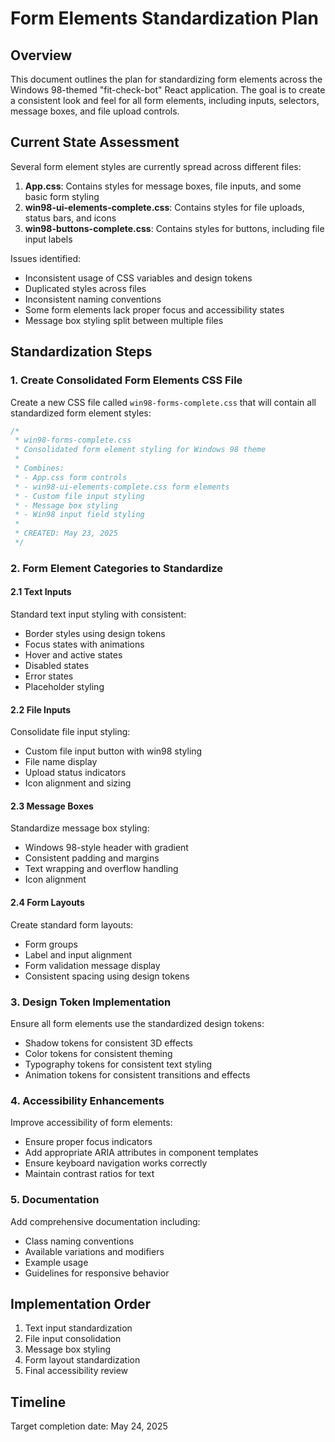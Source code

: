 # Form Elements Standardization Plan

## Overview
This document outlines the plan for standardizing form elements across the Windows 98-themed "fit-check-bot" React application. The goal is to create a consistent look and feel for all form elements, including inputs, selectors, message boxes, and file upload controls.

## Current State Assessment

Several form element styles are currently spread across different files:

1. **App.css**: Contains styles for message boxes, file inputs, and some basic form styling
2. **win98-ui-elements-complete.css**: Contains styles for file uploads, status bars, and icons 
3. **win98-buttons-complete.css**: Contains styles for buttons, including file input labels

Issues identified:
- Inconsistent usage of CSS variables and design tokens
- Duplicated styles across files
- Inconsistent naming conventions
- Some form elements lack proper focus and accessibility states
- Message box styling split between multiple files

## Standardization Steps

### 1. Create Consolidated Form Elements CSS File

Create a new CSS file called `win98-forms-complete.css` that will contain all standardized form element styles:

```css
/* 
 * win98-forms-complete.css
 * Consolidated form element styling for Windows 98 theme
 * 
 * Combines:
 * - App.css form controls
 * - win98-ui-elements-complete.css form elements
 * - Custom file input styling
 * - Message box styling
 * - Win98 input field styling
 *
 * CREATED: May 23, 2025
 */
```

### 2. Form Element Categories to Standardize

#### 2.1 Text Inputs

Standard text input styling with consistent:
- Border styles using design tokens
- Focus states with animations 
- Hover and active states
- Disabled states
- Error states
- Placeholder styling

#### 2.2 File Inputs

Consolidate file input styling:
- Custom file input button with win98 styling
- File name display
- Upload status indicators
- Icon alignment and sizing

#### 2.3 Message Boxes

Standardize message box styling:
- Windows 98-style header with gradient
- Consistent padding and margins
- Text wrapping and overflow handling
- Icon alignment

#### 2.4 Form Layouts

Create standard form layouts:
- Form groups 
- Label and input alignment
- Form validation message display
- Consistent spacing using design tokens

### 3. Design Token Implementation

Ensure all form elements use the standardized design tokens:
- Shadow tokens for consistent 3D effects
- Color tokens for consistent theming
- Typography tokens for consistent text styling
- Animation tokens for consistent transitions and effects

### 4. Accessibility Enhancements

Improve accessibility of form elements:
- Ensure proper focus indicators
- Add appropriate ARIA attributes in component templates
- Ensure keyboard navigation works correctly
- Maintain contrast ratios for text

### 5. Documentation

Add comprehensive documentation including:
- Class naming conventions
- Available variations and modifiers
- Example usage
- Guidelines for responsive behavior

## Implementation Order

1. Text input standardization
2. File input consolidation
3. Message box styling
4. Form layout standardization
5. Final accessibility review

## Timeline

Target completion date: May 24, 2025
